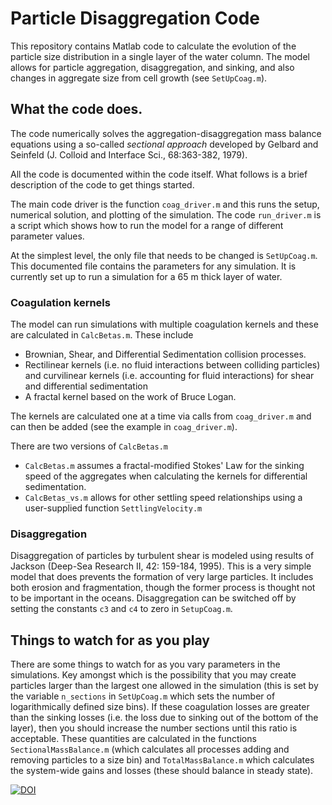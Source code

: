# Particle Disaggregation Code
This repository contains Matlab code to calculate the evolution of the 
particle size distribution in a single layer of the water column. The 
model allows for particle aggregation, disaggregation, and sinking, 
and also changes in aggregate size from cell growth (see `SetUpCoag.m`).

## What the code does.
The code numerically solves the aggregation-disaggregation mass 
balance equations using a so-called *sectional approach* developed
by Gelbard and Seinfeld (J. Colloid and Interface Sci., 68:363-382, 1979).

All the code is documented within the code itself. What follows is a brief 
description of the code to get things started. 

The main code driver is the function `coag_driver.m` and this runs the setup, numerical 
solution, and plotting of the simulation. The code `run_driver.m` is a script which
shows how to run the model for a range of different parameter values.  

At the simplest level, the only file that needs to be changed is `SetUpCoag.m`. 
This documented file contains the parameters for any simulation. It is currently set
up to run a simulation for a 65 m thick layer of water. 

### Coagulation kernels
The model can run simulations with multiple coagulation kernels and these are
calculated in `CalcBetas.m`. These include 

 * Brownian, Shear, and Differential Sedimentation collision processes.
 * Rectilinear kernels (i.e. no fluid interactions between colliding particles) and 
   curvilinear kernels (i.e. accounting for fluid interactions) for shear and 
   differential sedimentation
 * A fractal kernel based on the work of Bruce Logan.
 
The kernels are calculated one at a time via calls from `coag_driver.m` and can then be
added (see the example in `coag_driver.m`). 

There are two versions of `CalcBetas.m`

 * `CalcBetas.m` assumes a fractal-modified Stokes' Law for the sinking speed of the aggregates
   when calculating the kernels for differential sedimentation. 
 * `CalcBetas_vs.m` allows for other settling speed relationships using a user-supplied function
   `SettlingVelocity.m`
   
### Disaggregation
Disaggregation of particles by turbulent shear is modeled using results of Jackson 
(Deep-Sea Research II, 42: 159-184, 1995). This is a very simple model that does
prevents the formation of very large particles. It includes both erosion and fragmentation,
though the former process is thought not to be important in the oceans. Disaggregation
can be switched off by setting the constants `c3` and `c4` to zero in `SetupCoag.m`. 

## Things to watch for as you play
There are some things to watch for as you vary parameters in the simulations. Key amongst
which is the possibility that you may create particles larger than the largest one allowed
in the simulation (this is set by the variable `n_sections` in `SetUpCoag.m` which sets
the number of logarithmically defined size bins). If these coagulation losses are greater
than the sinking losses (i.e. the loss due to sinking out of the bottom of the layer), then
you should increase the number sections until this ratio is acceptable. These quantities
are calculated in the functions `SectionalMassBalance.m` (which calculates all processes
adding and removing particles to a size bin) and `TotalMassBalance.m` which calculates
the system-wide gains and losses (these should balance in steady state). 

[![DOI](https://zenodo.org/badge/675719495.svg)](https://zenodo.org/badge/latestdoi/675719495)

